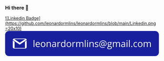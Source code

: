 ### Hi there 👋
[![Linkedin Badge](https://github.com/leonardormlins/leonardormlins/blob/main/Linkedin.png =20x10)](https://www.linkedin.com/in/leonardormlins/) 
[![Gmail Badge](https://github.com/leonardormlins/leonardormlins/blob/main/Email.png)](mailto:diego.schell.f@gmail.com)
